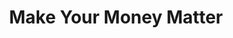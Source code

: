 ---
layout: post
title: Make Your Money Matter
thumb-jpg: /images/work-pscu.jpg
thumb-cover: /images/work-pscu-cover.jpg
thumb-mp4: /images/work-pscu.mp4
year: 2013
color: rgb(171, 169, 118)
agency: Firstborn
role: Lead Front End Developer
href: http://makeyourmoneymatter.org
---